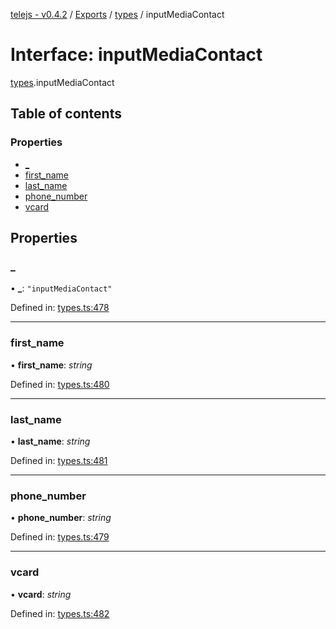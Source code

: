 [telejs - v0.4.2](../README.md) / [Exports](../modules.md) / [types](../modules/types.md) / inputMediaContact

# Interface: inputMediaContact

[types](../modules/types.md).inputMediaContact

## Table of contents

### Properties

- [\_](types.inputmediacontact.md#_)
- [first\_name](types.inputmediacontact.md#first_name)
- [last\_name](types.inputmediacontact.md#last_name)
- [phone\_number](types.inputmediacontact.md#phone_number)
- [vcard](types.inputmediacontact.md#vcard)

## Properties

### \_

• **\_**: ``"inputMediaContact"``

Defined in: [types.ts:478](https://github.com/telejs/telejs/blob/64a8dcf/src/types.ts#L478)

___

### first\_name

• **first\_name**: *string*

Defined in: [types.ts:480](https://github.com/telejs/telejs/blob/64a8dcf/src/types.ts#L480)

___

### last\_name

• **last\_name**: *string*

Defined in: [types.ts:481](https://github.com/telejs/telejs/blob/64a8dcf/src/types.ts#L481)

___

### phone\_number

• **phone\_number**: *string*

Defined in: [types.ts:479](https://github.com/telejs/telejs/blob/64a8dcf/src/types.ts#L479)

___

### vcard

• **vcard**: *string*

Defined in: [types.ts:482](https://github.com/telejs/telejs/blob/64a8dcf/src/types.ts#L482)
